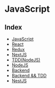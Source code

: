 # JavaScript

## Index
- [JavaScript](./JavaScript/)
- [React]()
- [Redux]()
- [NextJS]()
- [TDD(NodeJS)](./TDD_NodeJS/)
- [NodeJS]()
- [Backend]()
- [Backend && TDD]()
- [NestJS]()